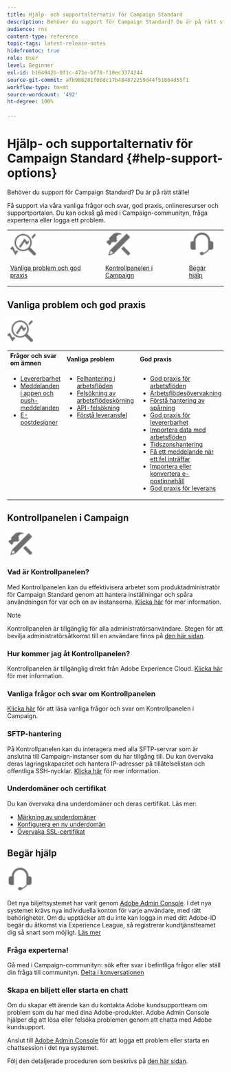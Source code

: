 ```yaml
---
title: Hjälp- och supportalternativ för Campaign Standard
description: Behöver du support för Campaign Standard? Du är på rätt ställe!
audience: rns
content-type: reference
topic-tags: latest-release-notes
hidefromtoc: true
role: User
level: Beginner
exl-id: b164942b-0f1c-473e-bf78-f10ec3374244
source-git-commit: afb988281f00dc17b484872259d44f51864d55f1
workflow-type: tm+mt
source-wordcount: '492'
ht-degree: 100%

---
```


# Hjälp- och supportalternativ för Campaign Standard {#help-support-options}

Behöver du support för Campaign Standard? Du är på rätt ställe!

Få support via våra vanliga frågor och svar, god praxis, onlineresurser och supportportalen. Du kan också gå med i Campaign-communityn, fråga experterna eller logga ett problem.

<table>
    <tr>
        <td><img src="start/using/assets/do-not-localize/icon-faq.svg" width="60px"><p><a href="#faq">Vanliga problem och god praxis</a></p></td>
        <td><img src="start/using/assets/do-not-localize/icon-control-panel.svg" width="60px"><p><a href="#control-panel">Kontrollpanelen i Campaign</a></p></td>
        <td><img src="start/using/assets/do-not-localize/icon-support.svg" width="60px"><p><a href="#support">Begär hjälp</a></p></td>
    </tr>
</table>

## Vanliga problem och god praxis

<img src="start/using/assets/do-not-localize/icon-faq.svg" width="60px">

<table>
    <tr><td><strong>Frågor och svar om ämnen</strong></td><td><strong>Vanliga problem</strong></td><td><strong>God praxis</strong></td><td><strong>Instruktioner</strong></td></tr>
    <tr>
    <td valign="top">
        <ul>
        <li><a href="sending/using/monitor-deliverability.md">Levererbarhet</a></li>
        <li><a href="administration/using/aep-faq.md">Meddelanden i appen och push-meddelanden</a></li>
        <li><a href="designing/using/faq-email-designer.md">E-postdesigner</a></li>
        </ul>
    </td>
    <td valign="top">
        <ul>
        <li><a href="automating/using/monitoring-workflow-execution.md#error-management">Felhantering i arbetsflöden</a></li>
        <li><a href="automating/using/best-practices-workflows.md">Felsökning av arbetsflödeskörning</a></li>
        <li><a href="api/using/troubleshooting.md">API-felsökning</a></li>
        <li><a href="sending/using/understanding-delivery-failures.md">Förstå leveransfel</a></li>
        </ul>
    </td>
   <td valign="top">
        <ul>
        <li><a href="automating/using/best-practices-workflows.md">God praxis för arbetsflöden</a></li>
        <li><a href="automating/using/about-workflow-execution.md">Arbetsflödesövervakning</a></li>
        <li><a href="sending/using/tracking-messages.md">Förstå hantering av spårning</a></li>
        <li><a href="sending/using/about-deliverability.md">God praxis för levererbarhet</a></li>
        <li><a href="automating/using/creating-import-workflow-templates.md">Importera data med arbetsflöden</a></li>
        <li><a href="sending/using/sending-messages-at-the-recipient-s-time-zone.md">Tidszonshantering</a></li>
        <li><a href="sending/using/receiving-alerts-when-failures-happen.md">Få ett meddelande när ett fel inträffar</a></li>
        <li><a href="designing/using/using-existing-content.md">Importera eller konvertera e-postinnehåll</a></li>
        <li><a href="sending/using/delivery-best-practices.md">God praxis för leverans</a></li>
        </ul>
    </td>
    <td valign="top">
        <ul>
        <li><a href="rn/using/release-planning.md">Uppgradera till en ny version</a></li>
        <li><a href="sending/using/monitoring-a-delivery.md">Övervaka en leverans</a></li>
        <li><a href="sending/using/understanding-quarantine-management.md">Förstå karantänhantering</a></li>
        <li><a href="start/using/privacy-management.md">Sekretess- och medgivandehantering</a></li>
        <li><a href="automating/using/query.md">Utforma en fråga</a></li>
        <li><a href="automating/using/query-samples.md">Exempel på frågor</a></li>
        <li><a href="administration/using/push-tracking.md">Konfigurera mobilkanaler</a></li>
        </ul>
    </td>
    </tr>
</table>

## Kontrollpanelen i Campaign

<img src="start/using/assets/do-not-localize/icon-control-panel.svg" width="60px">

### Vad är Kontrollpanelen?

Med Kontrollpanelen kan du effektivisera arbetet som produktadministratör för Campaign Standard genom att hantera inställningar och spåra användningen för var och en av instanserna.
[Klicka här](https://experienceleague.adobe.com/docs/control-panel/using/discover-control-panel/key-features.html?lang=sv#discover-control-panel) för mer information.

>[!NOTE]
>
>Kontrollpanelen är tillgänglig för alla administratörsanvändare. Stegen för att bevilja administratörsåtkomst till en användare finns på [den här sidan](https://experienceleague.adobe.com/docs/control-panel/using/discover-control-panel/managing-permissions.html?lang=sv#discover-control-panel).

### Hur kommer jag åt Kontrollpanelen?

Kontrollpanelen är tillgänglig direkt från Adobe Experience Cloud. [Klicka här](https://experienceleague.adobe.com/docs/control-panel/using/discover-control-panel/accessing-control-panel.html?lang=sv#discover-control-panel) för mer information.

### Vanliga frågor och svar om Kontrollpanelen

[Klicka här](https://experienceleague.adobe.com/docs/control-panel/using/faq.html?lang=sv) för att läsa vanliga frågor och svar om Kontrollpanelen i Campaign.

### SFTP-hantering

På Kontrollpanelen kan du interagera med alla SFTP-servrar som är anslutna till Campaign-instanser som du har tillgång till. Du kan övervaka deras lagringskapacitet och hantera IP-adresser på tillåtelselistan och offentliga SSH-nycklar. [Klicka här](https://experienceleague.adobe.com/docs/control-panel/using/sftp-management/about-sftp-management.html?lang=sv#sftp-management) för mer information.

### Underdomäner och certifikat

Du kan övervaka dina underdomäner och deras certifikat. Läs mer:

* [Märkning av underdomäner](https://experienceleague.adobe.com/docs/control-panel/using/subdomains-and-certificates/subdomains-branding.html?lang=sv#subdomains-and-certificates)
* [Konfigurera en ny underdomän](https://experienceleague.adobe.com/docs/control-panel/using/subdomains-and-certificates/setting-up-new-subdomain.html?lang=sv#subdomains-and-certificates)
* [Övervaka SSL-certifikat](https://experienceleague.adobe.com/docs/control-panel/using/subdomains-and-certificates/renewing-subdomain-certificate.html?lang=sv#subdomains-and-certificates)

## Begär hjälp

<img src="start/using/assets/do-not-localize/icon-support.svg" width="60px">

Det nya biljettsystemet har varit genom [Adobe Admin Console](https://adminconsole.adobe.com/overview). I det nya systemet krävs nya individuella konton för varje användare, med rätt behörigheter. Om du upptäcker att du inte kan logga in med ditt Adobe-ID begär du åtkomst via Experience League, så registrerar kundtjänstteamet dig så snart som möjligt. [Läs mer](https://helpx.adobe.com/sv/enterprise/admin-guide.html/enterprise/using/support-for-experience-cloud.ug.html)

### Fråga experterna!

Gå med i Campaign-communityn: sök efter svar i befintliga frågor eller ställ din fråga till communityn. [Delta i konversationen](https://experienceleaguecommunities.adobe.com/t5/adobe-campaign-standard/ct-p/adobe-campaign-standard-community)

### Skapa en biljett eller starta en chatt

Om du skapar ett ärende kan du kontakta Adobe kundsupportteam om problem som du har med dina Adobe-produkter. Adobe Admin Console hjälper dig att lösa eller felsöka problemen genom att chatta med Adobe kundsupport.

Anslut till [Adobe Admin Console](https://adminconsole.adobe.com/overview) för att logga ett problem eller starta en chattsession i det nya systemet.

Följ den detaljerade proceduren som beskrivs på [den här sidan](https://helpx.adobe.com/sv/enterprise/admin-guide.html/enterprise/using/support-for-experience-cloud.ug.html).
